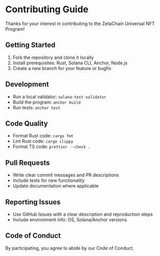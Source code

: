 # Contributing Guide

Thanks for your interest in contributing to the ZetaChain Universal NFT Program!

## Getting Started

1. Fork the repository and clone it locally
2. Install prerequisites: Rust, Solana CLI, Anchor, Node.js
3. Create a new branch for your feature or bugfix

## Development

- Run a local validator: `solana-test-validator`
- Build the program: `anchor build`
- Run tests: `anchor test`

## Code Quality

- Format Rust code: `cargo fmt`
- Lint Rust code: `cargo clippy`
- Format TS code: `prettier --check .`

## Pull Requests

- Write clear commit messages and PR descriptions
- Include tests for new functionality
- Update documentation where applicable

## Reporting Issues

- Use GitHub Issues with a clear description and reproduction steps
- Include environment info: OS, Solana/Anchor versions

## Code of Conduct

By participating, you agree to abide by our Code of Conduct.

